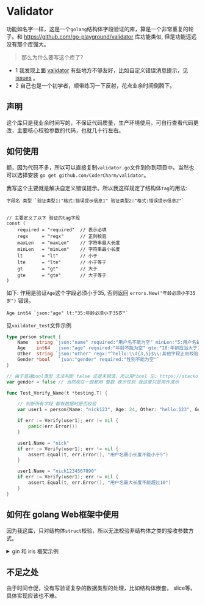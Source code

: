 # Validator

功能如名字一样，这是一个`golang`结构体字段验证的库，算是一个非常重复的轮子。和 https://github.com/go-playground/validator 库功能类似,
但是功能远远没有那个库强大。

> 那么为什么要写这个库了?

- 1 我发现上面 [validator](https://github.com/go-playground/validator) 有些地方不够友好，比如自定义错误消息提示，见
  [issues](https://github.com/go-playground/validator/issues/559) 。
- 2 自己也是一个初学者，顺带练习一下反射，花点业余时间倒腾下。

## 声明

这个库只是我业余时间写的，不保证代码质量，生产环境使用，可自行查看代码更改，主要核心校验参数的代码，也就几十行左右。

## 如何使用

额，因为代码不多，所以可以直接复制`validator.go`文件到你到项目中。当然也可以选择安装 `go get github.com/CoderCharm/validator`。

我写这个主要就是解决自定义错误提示。所以我这样规定了结构体`tag`的用法:

```
字段名 类型 `验证类型1:"格式:错误提示信息1" 验证类型2:"格式:错误提示信息2"`


// 主要定义了以下 验证的tag字段
const (
	required = "required"  // 表示必填
	regx     = "regx"      // 正则校验
	maxLen   = "maxLen"    // 字符串最大长度
	minLen   = "minLen"    // 字符串最小长度
	lt       = "lt"        // 小于
	lte      = "lte"       // 小于等于
	gt       = "gt"        // 大于
	gte      = "gte"       // 大于等于
)
```

如下: 作用是验证`Age`这个字段必须小于35, 否则返回 `errors.New("年龄必须小于35岁")` 错误。
```
Age int64 `json:"age" lt:"35:年龄必须小于35岁"`
```

见`vaildator_test`文件示例

```go
type person struct {
	Name   string `json:"name" required:"用户名不能为空" minLen:"5:用户名最小长度不能小于5" maxLen:"10:用户名最大长度不能超过10" `
	Age    int64  `json:"age" required:"年龄不能为空" gte:"18:年龄应当大于18岁" lte:"100:年龄应该小于等于100岁"`
	Other  string `json:"other" regx:"^hello:\\d{3,5}$\\:其他字段正则校验失败"`
	Gender *bool   `json:"gender" required:"性别不能为空"`
}

// 由于普通bool类型 无法判断 false 还是未赋值，所以用*bool 见: https://stackoverflow.com/questions/43351216/check-if-boolean-value-is-set-in-go
var gender = false // 当然现在一般都用 整数 表示性别 我这里只是用作演示

func Test_Verify_Name(t *testing.T) {

	// 判断所有字段 都有数据时是否校验
	var user1 = person{Name: "nick123", Age: 24, Other: "hello:123", Gender: &gender}

	if err := Verify(user1); err != nil {
		panic(err.Error())
	}

	user1.Name = "nick"
	if err := Verify(user1); err != nil {
		assert.Equal(t, err.Error(), "用户名最小长度不能小于5")
	}

	user1.Name = "nick1234567890"
	if err := Verify(user1); err != nil {
		assert.Equal(t, err.Error(), "用户名最大长度不能超过10")
	}
}
```

## 如何在 golang Web框架中使用

因为我这库，只对结构体`struct`校验，所以无法校验非结构体之类的接收参数方式。

<details>
<summary>gin 和 iris 框架示例</summary>

- gin 示例

```go
type person struct {
	Name   string `json:"name" form:"name" binding:"required" required:"用户名不能为空" minLen:"5:用户名最小长度不能小于5" maxLen:"10:用户名最大长度不能超过10" `
	Age    int64  `json:"age" form:"age" binding:"required" required:"年龄不能为空" gte:"18:年龄应当大于18岁" lte:"100:年龄应该小于等于100岁"`
	Other  string `json:"other" form:"other" regx:"^hello:\\d{3,5}$\\:其他字段正则校验失败"`
	Gender *bool   `json:"gender" form:"gender" binding:"required" required:"性别不能为空"`
}

func Test_Gin_Params(t *testing.T) {

	r := gin.Default()

	// url参数校验
	r.GET("/", func(ctx *gin.Context) {

		p := person{}

		if err := ctx.ShouldBindQuery(&p); err != nil {
			ctx.JSON(401, gin.H{
				"code": 4001,
				"msg":  "参数缺失",
				"tip":  err.Error(),
			})
			return
		}

		if errs := validator.Verify(p); errs != nil {
			ctx.JSON(402, gin.H{
				"code": 4002,
				"msg":  "参数规则错误",
				"tip":  errs.Error(),
			})
			return
		}

		ctx.JSON(200,
			gin.H{
				"code": 200,
				"msg":  "ok",
				"data": p,
			},
		)
	})

	// json参数校验
	r.POST("/", func(ctx *gin.Context) {
		p := person{}

		if err := ctx.ShouldBindJSON(&p); err != nil {
			ctx.JSON(401, gin.H{
				"code": 4001,
				"msg":  "参数缺失",
				"tip":  err.Error(),
			})
			return
		}

		if errs := validator.Verify(p); errs != nil {
			ctx.JSON(402, gin.H{
				"code": 4002,
				"msg":  "参数规则错误",
				"tip":  errs.Error(),
			})
			return
		}

		ctx.JSON(200,
			gin.H{
				"code": 200,
				"msg":  "ok",
				"data": p,
			},
		)
	})

	fmt.Println("http://127.0.0.1:8082")
	r.Run(":8082")
}
```

- iris 示例

```go
type user struct {
	Name   string `json:"name" required:"用户名不能为空" minLen:"5:用户名最小长度不能小于5" maxLen:"10:用户名最大长度不能超过10" `
	Age    int64  `json:"age" required:"年龄不能为空" gte:"18:年龄应当大于18岁" lte:"100:年龄应该小于等于100岁"`
	Other  string `json:"other" regx:"^hello:\\d{3,5}$\\:其他字段正则校验失败"`
	Gender *bool   `json:"gender" required:"性别不能为空"`
}


func Test_Iris_Params(t *testing.T) {
	app := iris.New()

	var u1 user

	// url参数格式校验
	app.Get("/", func(ctx iris.Context) {
		if err := ctx.ReadQuery(&u1); err != nil{
			ctx.JSON(iris.Map{
				"code": 4001,
				"msg": "参数错误",
				"tip": err.Error(),
			})
			return
		}

		if errs := validator.Verify(u1); errs != nil {
			ctx.JSON(iris.Map{
				"code": 4002,
				"msg":  "参数规则错误",
				"tip":  errs.Error(),
			})
			return
		}

		ctx.JSON(iris.Map{
			"code": 200,
			"msg":  "ok",
			"data": u1,
		})

	})
	// json参数校验
	app.Post("/", func(ctx iris.Context) {
		if err := ctx.ReadJSON(&u1); err != nil{
			ctx.JSON(iris.Map{
				"code": 4001,
				"msg": "参数错误",
				"tip": err.Error(),
			})
			return
		}

		if errs := validator.Verify(u1); errs != nil {
			ctx.JSON(iris.Map{
				"code": 4002,
				"msg":  "参数规则错误",
				"tip":  errs.Error(),
			})
			return
		}

		ctx.JSON(iris.Map{
			"code": 200,
			"msg":  "ok",
			"data": u1,
		})

	})
	
	app.Listen(":8081")
}

```

</details>


## 不足之处

由于时间仓促，没有写验证复杂的数据类型的处理，比如结构体嵌套， slice等。具体实现应该也不难。



